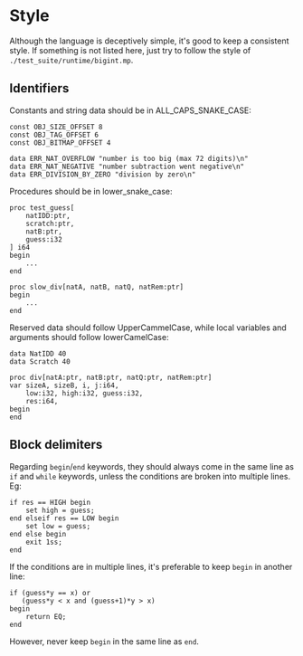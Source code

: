 # Style

Although the language is deceptively simple, it's good to keep a 
consistent style. If something is not listed here, just try to follow
the style of `./test_suite/runtime/bigint.mp`.

## Identifiers

Constants and string data should be in ALL_CAPS_SNAKE_CASE:

```millipascal
const OBJ_SIZE_OFFSET 8
const OBJ_TAG_OFFSET 6
const OBJ_BITMAP_OFFSET 4

data ERR_NAT_OVERFLOW "number is too big (max 72 digits)\n"
data ERR_NAT_NEGATIVE "number subtraction went negative\n"
data ERR_DIVISION_BY_ZERO "division by zero\n"
```

Procedures should be in lower_snake_case:

```millipascal
proc test_guess[
    natIDD:ptr,
    scratch:ptr,
    natB:ptr,
    guess:i32
] i64
begin
	...
end

proc slow_div[natA, natB, natQ, natRem:ptr]
begin
	...
end
```

Reserved data should follow UpperCammelCase,
while local variables and arguments should follow lowerCamelCase:

```millipascal
data NatIDD 40
data Scratch 40

proc div[natA:ptr, natB:ptr, natQ:ptr, natRem:ptr]
var sizeA, sizeB, i, j:i64,
    low:i32, high:i32, guess:i32,
    res:i64,
begin
end
```

## Block delimiters

Regarding `begin`/`end` keywords, they should
always come in the same line as `if` and `while` keywords, unless
the conditions are broken into multiple lines. Eg:

```millipascal
if res == HIGH begin
    set high = guess;
end elseif res == LOW begin
    set low = guess;
end else begin 
    exit 1ss;
end
```

If the conditions are in multiple lines, it's preferable to
keep `begin` in another line:

```millipascal
if (guess*y == x) or
   (guess*y < x and (guess+1)*y > x)
begin
    return EQ;
end
```

However, never keep `begin` in the same line as `end`.
